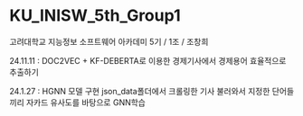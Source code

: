 # KU_INISW_5th_Group1
고려대학교 지능정보 소프트웨어 아카데미 5기 / 1조 / 조창희

24.11.11 : DOC2VEC + KF-DEBERTA로 이용한 경제기사에서 경제용어 효율적으로 추출하기

24.1.27 : HGNN 모델 구현 json_data폴더에서 크롤링한 기사 불러와서 지정한 단어들끼리 자카드 유사도를 바탕으로 GNN학습
